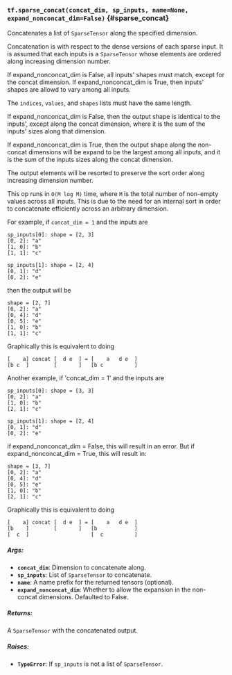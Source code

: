 ### `tf.sparse_concat(concat_dim, sp_inputs, name=None, expand_nonconcat_dim=False)` {#sparse_concat}

Concatenates a list of `SparseTensor` along the specified dimension.

Concatenation is with respect to the dense versions of each sparse input.
It is assumed that each inputs is a `SparseTensor` whose elements are ordered
along increasing dimension number.

If expand_nonconcat_dim is False, all inputs' shapes must match, except for
the concat dimension. If expand_nonconcat_dim is True, then inputs' shapes are
allowd to vary among all inputs.

The `indices`, `values`, and `shapes` lists must have the same length.

If expand_nonconcat_dim is False, then the output shape is identical to the
inputs', except along the concat dimension, where it is the sum of the inputs'
sizes along that dimension.

If expand_nonconcat_dim is True, then the output shape along the non-concat
dimensions will be expand to be the largest among all inputs, and it is the
sum of the inputs sizes along the concat dimension.

The output elements will be resorted to preserve the sort order along
increasing dimension number.

This op runs in `O(M log M)` time, where `M` is the total number of non-empty
values across all inputs. This is due to the need for an internal sort in
order to concatenate efficiently across an arbitrary dimension.

For example, if `concat_dim = 1` and the inputs are

    sp_inputs[0]: shape = [2, 3]
    [0, 2]: "a"
    [1, 0]: "b"
    [1, 1]: "c"

    sp_inputs[1]: shape = [2, 4]
    [0, 1]: "d"
    [0, 2]: "e"

then the output will be

    shape = [2, 7]
    [0, 2]: "a"
    [0, 4]: "d"
    [0, 5]: "e"
    [1, 0]: "b"
    [1, 1]: "c"

Graphically this is equivalent to doing

    [    a] concat [  d e  ] = [    a   d e  ]
    [b c  ]        [       ]   [b c          ]

Another example, if 'concat_dim = 1' and the inputs are

    sp_inputs[0]: shape = [3, 3]
    [0, 2]: "a"
    [1, 0]: "b"
    [2, 1]: "c"

    sp_inputs[1]: shape = [2, 4]
    [0, 1]: "d"
    [0, 2]: "e"

if expand_nonconcat_dim = False, this will result in an error. But if
expand_nonconcat_dim = True, this will result in:

    shape = [3, 7]
    [0, 2]: "a"
    [0, 4]: "d"
    [0, 5]: "e"
    [1, 0]: "b"
    [2, 1]: "c"

Graphically this is equivalent to doing

    [    a] concat [  d e  ] = [    a   d e  ]
    [b    ]        [       ]   [b            ]
    [  c  ]                    [  c          ]


##### Args:


*  <b>`concat_dim`</b>: Dimension to concatenate along.
*  <b>`sp_inputs`</b>: List of `SparseTensor` to concatenate.
*  <b>`name`</b>: A name prefix for the returned tensors (optional).
*  <b>`expand_nonconcat_dim`</b>: Whether to allow the expansion in the non-concat
    dimensions. Defaulted to False.

##### Returns:

  A `SparseTensor` with the concatenated output.

##### Raises:


*  <b>`TypeError`</b>: If `sp_inputs` is not a list of `SparseTensor`.

